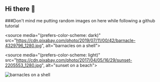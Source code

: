 ## Hi there 👋
###Don't mind me putting random images on here while following a github tutorial

<picture> 

 <source media="(prefers-color-scheme: dark)" src="https://cdn.pixabay.com/photo/2019/07/11/00/42/barnacle-4329796_1280.jpg", alt="barnacles on a shell"> 

 <source media="(prefers-color-scheme: light)" src="https://cdn.pixabay.com/photo/2017/04/05/16/29/sunset-2205553_1280.jpg", alt="sunset on a beach"> 

 <img alt="barnacles on a shell" src="https://cdn.pixabay.com/photo/2019/07/11/00/42/barnacle-4329796_1280.jpg"> 

</picture> 

<!--
**bethan-mallabar-rimmer/bethan-mallabar-rimmer** is a ✨ _special_ ✨ repository because its `README.md` (this file) appears on your GitHub profile.

Here are some ideas to get you started:

- 🔭 I’m currently working on ...
- 🌱 I’m currently learning ...
- 👯 I’m looking to collaborate on ...
- 🤔 I’m looking for help with ...
- 💬 Ask me about ...
- 📫 How to reach me: ...
- 😄 Pronouns: ...
- ⚡ Fun fact: ...
-->

